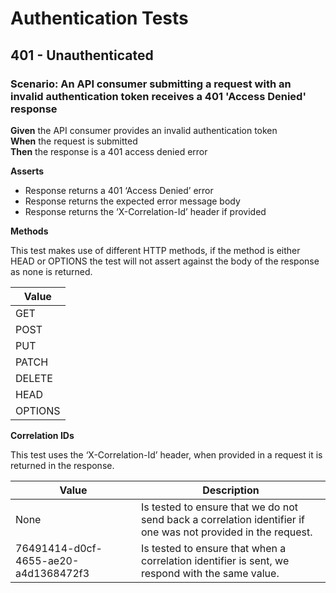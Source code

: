 # Authentication Tests

## 401 - Unauthenticated


### Scenario: An API consumer submitting a request with an         invalid authentication token receives a 401 'Access Denied' response

**Given** the API consumer provides an invalid authentication token
<br/>
**When** the request is submitted
<br/>
**Then** the response is a 401 access denied error
<br/>

**Asserts**
- Response returns a 401 ‘Access Denied’ error
- Response returns the expected error message body
- Response returns the ‘X-Correlation-Id’ header if provided

**Methods**

This test makes use of different HTTP methods, if the method is either HEAD or OPTIONS the test will not assert against the body of the response as none is returned.

| Value   |
|---------|
| GET     |
| POST    |
| PUT     |
| PATCH   |
| DELETE  |
| HEAD    |
| OPTIONS |

**Correlation IDs**

This test uses the ‘X-Correlation-Id’ header, when provided in a request it is returned in the response.

| Value                                | Description                                                                                                   |
|--------------------------------------|---------------------------------------------------------------------------------------------------------------|
| None                                 | Is tested to ensure that we do not send back a correlation identifier if one was not provided in the request. |
| 76491414-d0cf-4655-ae20-a4d1368472f3 | Is tested to ensure that when a correlation identifier is sent, we respond with the same value.               |
